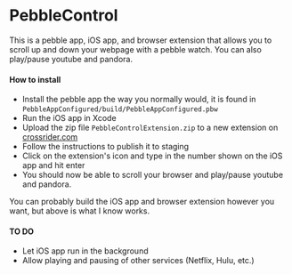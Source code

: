 # PebbleControl

This is a pebble app, iOS app, and browser extension that allows you to scroll up and down your webpage with a pebble watch. You can also play/pause youtube and pandora.

#### How to install

*   Install the pebble app the way you normally would, it is found in `PebbleAppConfigured/build/PebbleAppConfigured.pbw`
*   Run the iOS app in Xcode
*   Upload the zip file `PebbleControlExtension.zip` to a new extension on [crossrider.com](http://crossrider.com/)
*   Follow the instructions to publish it to staging
*   Click on the extension's icon and type in the number shown on the iOS app and hit enter
*   You should now be able to scroll your browser and play/pause youtube and pandora.

You can probably build the iOS app and browser extension however you want, but above is what I know works.

#### TO DO

*   Let iOS app run in the background
*   Allow playing and pausing of other services (Netflix, Hulu, etc.)
